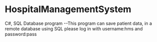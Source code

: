 # HospitalManagementSystem
C#, SQL Database program 
--This program can save patient data, in a remote database using SQL
please log in with username:hms and password:pass
